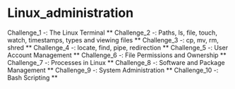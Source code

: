 # Linux_administration
Challenge_1 -: The Linux Terminal  **
Challenge_2 -: Paths, ls, file, touch, watch, timestamps, types and viewing files  **
Challenge_3 -: cp, mv, rm, shred  **
Challenge_4 -: locate, find, pipe, redirection  **
Challenge_5 -: User Account Management  **
Challenge_6 -: File Permissions and Ownership  **
Challenge_7 -: Processes in Linux **
Challenge_8 -: Software and Package Management **
Challenge_9 -: System Administration **
Challenge_10 -: Bash Scripting **
